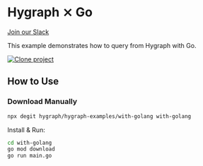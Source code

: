 # Hygraph ⨯ Go

[Join our Slack](https://slack.hygraph.com)

This example demonstrates how to query from Hygraph with Go.

[![Clone project](https://hygraph.com/button)](https://app.hygraph.com/clone/0ff23f7a41ce4da69a366ab299cc24d8)

## How to Use

### Download Manually

```bash
npx degit hygraph/hygraph-examples/with-golang with-golang
```

Install & Run:

```bash
cd with-golang
go mod download
go run main.go
```
